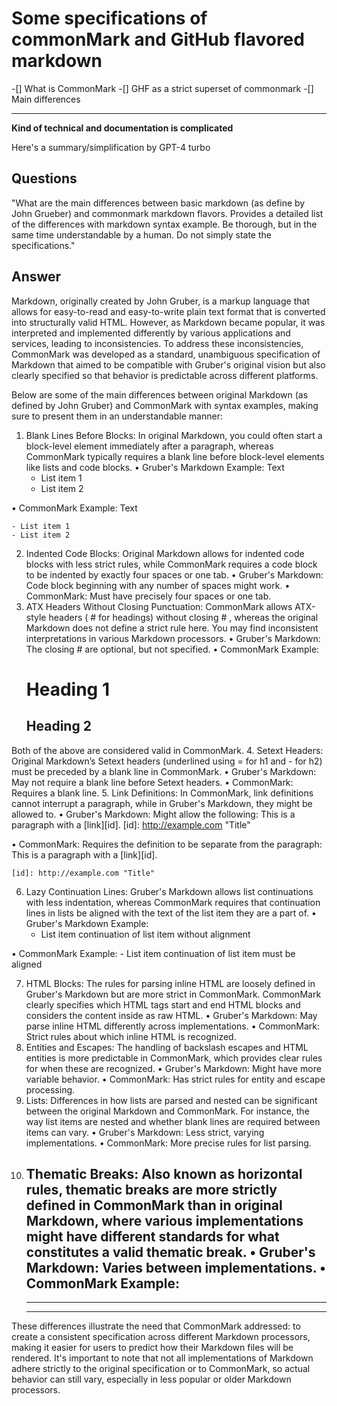 # Some specifications of commonMark and GitHub flavored markdown

-[] What is CommonMark
-[] GHF as a strict superset of commonmark
-[] Main differences

---

**Kind of technical and documentation is complicated**

Here's a summary/simplification by GPT-4 turbo

## Questions
"What are the main differences between basic markdown (as define by John Grueber) and commonmark markdown flavors. Provides a detailed list of the differences with markdown syntax example. Be thorough, but in the same time understandable by a human. Do not simply state the specifications."

## Answer
Markdown, originally created by John Gruber, is a markup language that
allows for easy-to-read and easy-to-write plain text format that is converted
into structurally valid HTML. However, as Markdown became popular, it was
interpreted and implemented differently by various applications and
services, leading to inconsistencies. To address these inconsistencies,
CommonMark was developed as a standard, unambiguous specification of
Markdown that aimed to be compatible with Gruber's original vision but also
clearly specified so that behavior is predictable across different
platforms.

Below are some of the main differences between original Markdown (as defined
by John Gruber) and CommonMark with syntax examples, making sure to present
them in an understandable manner:

1. Blank Lines Before Blocks:
In original Markdown, you could often start a block-level element immediately
after a paragraph, whereas CommonMark typically requires a blank line before
block-level elements like lists and code blocks.
  • Gruber's Markdown Example:
    Text
    - List item 1
    - List item 2

  • CommonMark Example:
    Text

    - List item 1
    - List item 2

2. Indented Code Blocks:
Original Markdown allows for indented code blocks with less strict rules,
while CommonMark requires a code block to be indented by exactly four spaces
or one tab.
  • Gruber's Markdown: Code block beginning with any number of spaces might
  work.
  • CommonMark: Must have precisely four spaces or one tab.
3. ATX Headers Without Closing Punctuation:
CommonMark allows ATX-style headers ( #  for headings) without closing  # ,
whereas the original Markdown does not define a strict rule here. You may
find inconsistent interpretations in various Markdown processors.
  • Gruber's Markdown: The closing  #  are optional, but not specified.
  • CommonMark Example:
    # Heading 1
    ## Heading 2 ##

Both of the above are considered valid in CommonMark.
4. Setext Headers:
Original Markdown’s Setext headers (underlined using  =  for h1 and  -  for
h2) must be preceded by a blank line in CommonMark.
  • Gruber's Markdown: May not require a blank line before Setext headers.
  • CommonMark: Requires a blank line.
5. Link Definitions:
In CommonMark, link definitions cannot interrupt a paragraph, while in
Gruber's Markdown, they might be allowed to.
  • Gruber's Markdown: Might allow the following:
    This is a paragraph with a [link][id].
    [id]: http://example.com "Title"

  • CommonMark: Requires the definition to be separate from the paragraph:
    This is a paragraph with a [link][id].

    [id]: http://example.com "Title"

6. Lazy Continuation Lines:
Gruber's Markdown allows list continuations with less indentation, whereas
CommonMark requires that continuation lines in lists be aligned with the
text of the list item they are a part of.
  • Gruber's Markdown Example:
    - List item
    continuation of list item without alignment

  • CommonMark Example:
    - List item
      continuation of list item must be aligned

7. HTML Blocks:
The rules for parsing inline HTML are loosely defined in Gruber's Markdown
but are more strict in CommonMark. CommonMark clearly specifies which HTML
tags start and end HTML blocks and considers the content inside as raw HTML.
  • Gruber's Markdown: May parse inline HTML differently across
  implementations.
  • CommonMark: Strict rules about which inline HTML is recognized.
8. Entities and Escapes:
The handling of backslash escapes and HTML entities is more predictable in
CommonMark, which provides clear rules for when these are recognized.
  • Gruber's Markdown: Might have more variable behavior.
  • CommonMark: Has strict rules for entity and escape processing.
9. Lists:
Differences in how lists are parsed and nested can be significant between
the original Markdown and CommonMark. For instance, the way list items are
nested and whether blank lines are required between items can vary.
  • Gruber's Markdown: Less strict, varying implementations.
  • CommonMark: More precise rules for list parsing.
10. Thematic Breaks:
Also known as horizontal rules, thematic breaks are more strictly defined in
CommonMark than in original Markdown, where various implementations might
have different standards for what constitutes a valid thematic break.
  • Gruber's Markdown: Varies between implementations.
  • CommonMark Example:
    ---
    ***
    ___



These differences illustrate the need that CommonMark addressed: to create a
consistent specification across different Markdown processors, making it
easier for users to predict how their Markdown files will be rendered. It's
important to note that not all implementations of Markdown adhere strictly
to the original specification or to CommonMark, so actual behavior can still
vary, especially in less popular or older Markdown processors.

